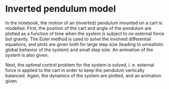 # Inverted pendulum model
In the notebook, the motion of an (inverted) pendulum mounted on a cart is modelled. First, the position of the cart and angle of the pendulum are plotted as a function of time when the system is subject to no external force but gravity. The Euler method is used to solve the involved differential equations, and plots are given both for large step size (leading to unrealistic global behavior of the system) and small step size. An animation of the system is also given.

Next, the optimal control problem for the system is solved, i. e. external force is applied to the cart in order to keep the pendulum vertically balanced. Again, the dynamics of the system are plotted, and an animation given. 


